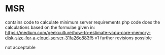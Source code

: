 # MSR
contains code to calculate minimum server requirements
php code does the calculations based on the formulae given in:
https://medium.com/geekculture/how-to-estimate-vcpu-core-memory-disk-size-for-a-cloud-server-31fa26c883f5
v1 further revisions possible

not acceptable
